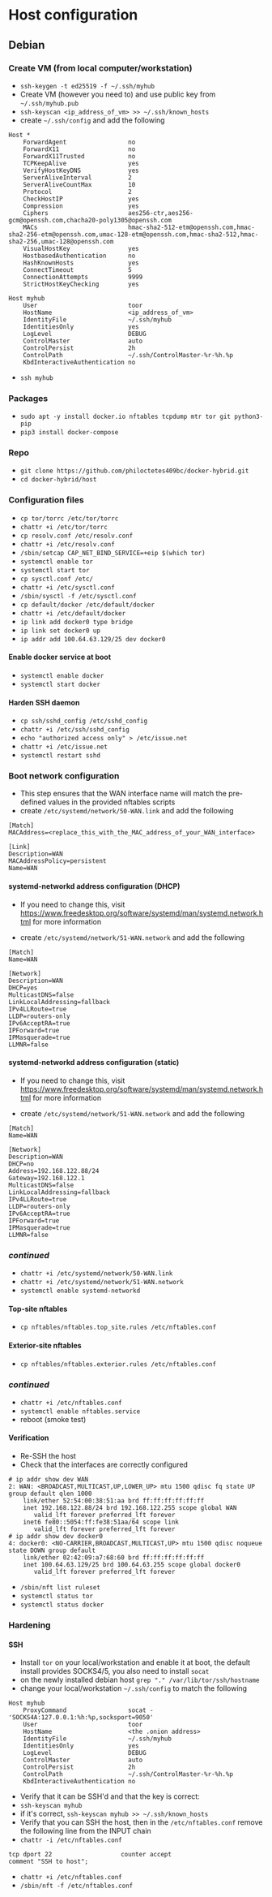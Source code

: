 # Host configuration

## Debian

### Create VM (from local computer/workstation)
- `ssh-keygen -t ed25519 -f ~/.ssh/myhub`
- Create VM (however you need to) and use public key from `~/.ssh/myhub.pub`
- `ssh-keyscan <ip_address_of_vm> >> ~/.ssh/known_hosts`
- create `~/.ssh/config` and add the following 

```
Host *
    ForwardAgent                 no
    ForwardX11                   no
    ForwardX11Trusted            no
    TCPKeepAlive                 yes
    VerifyHostKeyDNS             yes
    ServerAliveInterval          2
    ServerAliveCountMax          10
    Protocol                     2
    CheckHostIP                  yes
    Compression                  yes
    Ciphers                      aes256-ctr,aes256-gcm@openssh.com,chacha20-poly1305@openssh.com
    MACs                         hmac-sha2-512-etm@openssh.com,hmac-sha2-256-etm@openssh.com,umac-128-etm@openssh.com,hmac-sha2-512,hmac-sha2-256,umac-128@openssh.com
    VisualHostKey                yes
    HostbasedAuthentication      no
    HashKnownHosts               yes
    ConnectTimeout               5
    ConnectionAttempts           9999
    StrictHostKeyChecking        yes
    
Host myhub
    User                         toor
    HostName                     <ip_address_of_vm>
    IdentityFile                 ~/.ssh/myhub
    IdentitiesOnly               yes
    LogLevel                     DEBUG
    ControlMaster                auto
    ControlPersist               2h
    ControlPath                  ~/.ssh/ControlMaster-%r-%h.%p
    KbdInteractiveAuthentication no

```

- `ssh myhub`

### Packages 
- `sudo apt -y install docker.io nftables tcpdump mtr tor git python3-pip`
- `pip3 install docker-compose`

### Repo 
- `git clone https://github.com/philoctetes409bc/docker-hybrid.git`
- `cd docker-hybrid/host`

### Configuration files
- `cp tor/torrc /etc/tor/torrc`
- `chattr +i /etc/tor/torrc`
- `cp resolv.conf /etc/resolv.conf`
- `chattr +i /etc/resolv.conf`
- `/sbin/setcap CAP_NET_BIND_SERVICE=+eip $(which tor)`
- `systemctl enable tor`
- `systemctl start tor`
- `cp sysctl.conf /etc/`
- `chattr +i /etc/sysctl.conf`
- `/sbin/sysctl -f /etc/sysctl.conf`
- `cp default/docker /etc/default/docker`
- `chattr +i /etc/default/docker`
- `ip link add docker0 type bridge` 
- `ip link set docker0 up`
- `ip addr add 100.64.63.129/25 dev docker0`

#### Enable docker service at boot
- `systemctl enable docker`
- `systemctl start docker`

#### Harden SSH daemon
- `cp ssh/sshd_config /etc/sshd_config`
- `chattr +i /etc/ssh/sshd_config`
- `echo "authorized access only" > /etc/issue.net`
- `chattr +i /etc/issue.net`
- `systemctl restart sshd`

### Boot network configuration
- This step ensures that the WAN interface name will match the pre-defined values in the provided nftables scripts
- create `/etc/systemd/network/50-WAN.link` and add the following

```
[Match]
MACAddress=<replace_this_with_the_MAC_address_of_your_WAN_interface>

[Link]
Description=WAN
MACAddressPolicy=persistent 
Name=WAN

```
#### systemd-networkd address configuration (DHCP)
- If you need to change this, visit https://www.freedesktop.org/software/systemd/man/systemd.network.html for more information

- create `/etc/systemd/network/51-WAN.network` and add the following

```
[Match]
Name=WAN

[Network]
Description=WAN
DHCP=yes
MulticastDNS=false
LinkLocalAddressing=fallback
IPv4LLRoute=true
LLDP=routers-only
IPv6AcceptRA=true
IPForward=true
IPMasquerade=true
LLMNR=false
```

#### systemd-networkd address configuration (static)
- If you need to change this, visit https://www.freedesktop.org/software/systemd/man/systemd.network.html for more information

- create `/etc/systemd/network/51-WAN.network` and add the following

```
[Match]
Name=WAN

[Network]
Description=WAN
DHCP=no
Address=192.168.122.88/24
Gateway=192.168.122.1
MulticastDNS=false
LinkLocalAddressing=fallback
IPv4LLRoute=true
LLDP=routers-only
IPv6AcceptRA=true
IPForward=true
IPMasquerade=true
LLMNR=false
```

### *continued*
- `chattr +i /etc/systemd/network/50-WAN.link`
- `chattr +i /etc/systemd/network/51-WAN.network`
- `systemctl enable systemd-networkd`

#### Top-site nftables
- `cp nftables/nftables.top_site.rules /etc/nftables.conf`

#### Exterior-site nftables 
- `cp nftables/nftables.exterior.rules /etc/nftables.conf`

### *continued*
- `chattr +i /etc/nftables.conf`
- `systemctl enable nftables.service`
- reboot (smoke test)

#### Verification
- Re-SSH the host
- Check that the interfaces are correctly configured

```
# ip addr show dev WAN
2: WAN: <BROADCAST,MULTICAST,UP,LOWER_UP> mtu 1500 qdisc fq state UP group default qlen 1000
    link/ether 52:54:00:38:51:aa brd ff:ff:ff:ff:ff:ff
    inet 192.168.122.88/24 brd 192.168.122.255 scope global WAN
       valid_lft forever preferred_lft forever
    inet6 fe80::5054:ff:fe38:51aa/64 scope link 
       valid_lft forever preferred_lft forever
# ip addr show dev docker0
4: docker0: <NO-CARRIER,BROADCAST,MULTICAST,UP> mtu 1500 qdisc noqueue state DOWN group default 
    link/ether 02:42:09:a7:68:60 brd ff:ff:ff:ff:ff:ff
    inet 100.64.63.129/25 brd 100.64.63.255 scope global docker0
       valid_lft forever preferred_lft forever
```

- `/sbin/nft list ruleset`
- `systemctl status tor`
- `systemctl status docker`

### Hardening 
#### SSH
- Install `tor` on your local/workstation and enable it at boot, the default install provides SOCKS4/5, you also need to install `socat`
- on the newly installed debian host `grep "." /var/lib/tor/ssh/hostname`
- change your local/workstation `~/.ssh/config` to match the following

```
Host myhub
    ProxyCommand                 socat - 'SOCKS4A:127.0.0.1:%h:%p,socksport=9050'
    User                         toor
    HostName                     <the .onion address>
    IdentityFile                 ~/.ssh/myhub
    IdentitiesOnly               yes
    LogLevel                     DEBUG
    ControlMaster                auto
    ControlPersist               2h
    ControlPath                  ~/.ssh/ControlMaster-%r-%h.%p
    KbdInteractiveAuthentication no
```
- Verify that it can be SSH'd and that the key is correct:
- `ssh-keyscan myhub`
- if it's correct, `ssh-keyscan myhub >> ~/.ssh/known_hosts`
- Verify that you can SSH the host, then in the `/etc/nftables.conf` remove the following line from the INPUT chain
- `chattr -i /etc/nftables.conf`

```
tcp dport 22                   counter accept                   comment "SSH to host";

```

- `chattr +i /etc/nftables.conf`
- `/sbin/nft -f /etc/nftables.conf`
